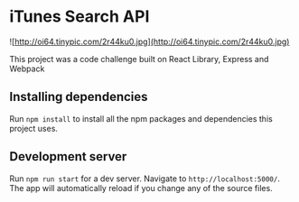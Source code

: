 # iTunes Search API

![http://oi64.tinypic.com/2r44ku0.jpg](http://oi64.tinypic.com/2r44ku0.jpg)

This project was a code challenge built on React Library, Express and Webpack

## Installing dependencies

Run `npm install` to install all the npm packages and dependencies this project uses.

## Development server

Run `npm run start` for a dev server. Navigate to `http://localhost:5000/`. The app will automatically reload if you change any of the source files.
